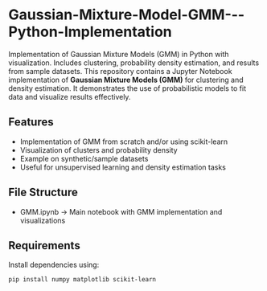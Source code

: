 # Gaussian-Mixture-Model-GMM---Python-Implementation
Implementation of Gaussian Mixture Models (GMM) in Python with visualization. Includes clustering, probability density estimation, and results from sample datasets.
This repository contains a Jupyter Notebook implementation of **Gaussian Mixture Models (GMM)** for clustering and density estimation. It demonstrates the use of probabilistic models to fit data and visualize results effectively.

## Features
- Implementation of GMM from scratch and/or using scikit-learn
- Visualization of clusters and probability density
- Example on synthetic/sample datasets
- Useful for unsupervised learning and density estimation tasks

## File Structure
- GMM.ipynb → Main notebook with GMM implementation and visualizations

##  Requirements
Install dependencies using:
```bash
pip install numpy matplotlib scikit-learn
